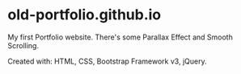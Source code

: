 # old-portfolio.github.io

My first Portfolio website. There's some Parallax Effect and Smooth Scrolling.

Created with:
HTML, CSS, Bootstrap Framework v3, jQuery.
